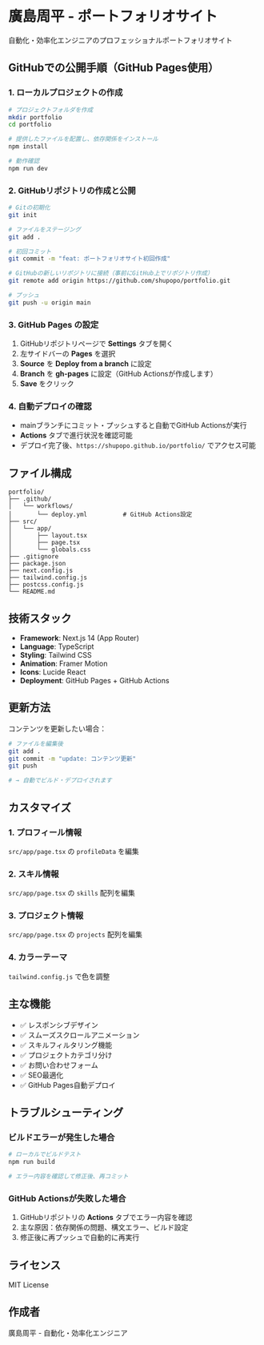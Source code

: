 # 廣島周平 - ポートフォリオサイト

自動化・効率化エンジニアのプロフェッショナルポートフォリオサイト

## GitHubでの公開手順（GitHub Pages使用）

### 1. ローカルプロジェクトの作成

```bash
# プロジェクトフォルダを作成
mkdir portfolio
cd portfolio

# 提供したファイルを配置し、依存関係をインストール
npm install

# 動作確認
npm run dev
```

### 2. GitHubリポジトリの作成と公開

```bash
# Gitの初期化
git init

# ファイルをステージング
git add .

# 初回コミット
git commit -m "feat: ポートフォリオサイト初回作成"

# GitHubの新しいリポジトリに接続（事前にGitHub上でリポジトリ作成）
git remote add origin https://github.com/shupopo/portfolio.git

# プッシュ
git push -u origin main
```

### 3. GitHub Pages の設定

1. GitHubリポジトリページで **Settings** タブを開く
2. 左サイドバーの **Pages** を選択
3. **Source** を **Deploy from a branch** に設定
4. **Branch** を **gh-pages** に設定（GitHub Actionsが作成します）
5. **Save** をクリック

### 4. 自動デプロイの確認

- mainブランチにコミット・プッシュすると自動でGitHub Actionsが実行
- **Actions** タブで進行状況を確認可能
- デプロイ完了後、`https://shupopo.github.io/portfolio/` でアクセス可能

## ファイル構成

```
portfolio/
├── .github/
│   └── workflows/
│       └── deploy.yml          # GitHub Actions設定
├── src/
│   └── app/
│       ├── layout.tsx
│       ├── page.tsx
│       └── globals.css
├── .gitignore
├── package.json
├── next.config.js
├── tailwind.config.js
├── postcss.config.js
└── README.md
```

## 技術スタック

- **Framework**: Next.js 14 (App Router)
- **Language**: TypeScript
- **Styling**: Tailwind CSS
- **Animation**: Framer Motion
- **Icons**: Lucide React
- **Deployment**: GitHub Pages + GitHub Actions

## 更新方法

コンテンツを更新したい場合：

```bash
# ファイルを編集後
git add .
git commit -m "update: コンテンツ更新"
git push

# → 自動でビルド・デプロイされます
```

## カスタマイズ

### 1. プロフィール情報
`src/app/page.tsx` の `profileData` を編集

### 2. スキル情報
`src/app/page.tsx` の `skills` 配列を編集

### 3. プロジェクト情報
`src/app/page.tsx` の `projects` 配列を編集

### 4. カラーテーマ
`tailwind.config.js` で色を調整

## 主な機能

- ✅ レスポンシブデザイン
- ✅ スムーズスクロールアニメーション  
- ✅ スキルフィルタリング機能
- ✅ プロジェクトカテゴリ分け
- ✅ お問い合わせフォーム
- ✅ SEO最適化
- ✅ GitHub Pages自動デプロイ

## トラブルシューティング

### ビルドエラーが発生した場合
```bash
# ローカルでビルドテスト
npm run build

# エラー内容を確認して修正後、再コミット
```

### GitHub Actionsが失敗した場合
1. GitHubリポジトリの **Actions** タブでエラー内容を確認
2. 主な原因：依存関係の問題、構文エラー、ビルド設定
3. 修正後に再プッシュで自動的に再実行

## ライセンス

MIT License

## 作成者

廣島周平 - 自動化・効率化エンジニア